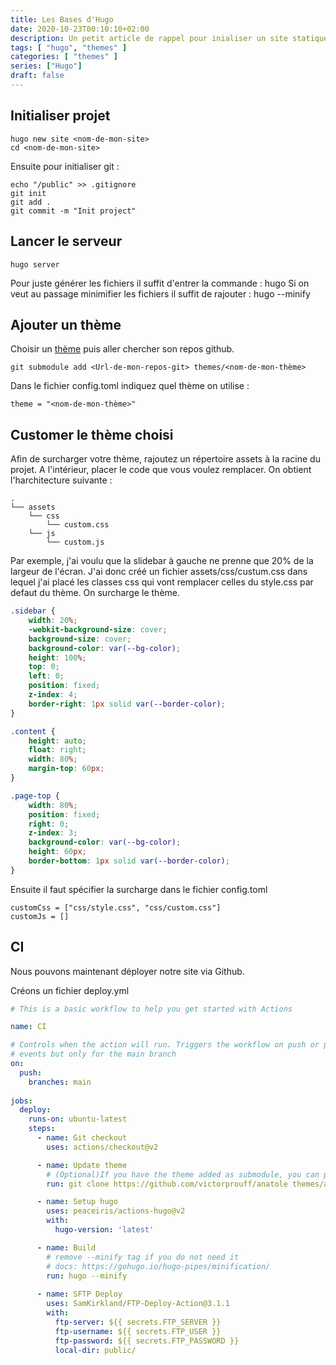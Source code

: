 ```yaml
---
title: Les Bases d'Hugo
date: 2020-10-23T00:10:10+02:00
description: Un petit article de rappel pour inialiser un site statique avec Hugo
tags: [ "hugo", "themes" ]
categories: [ "themes" ]
series: ["Hugo"]
draft: false
---
```


## Initialiser projet

```
hugo new site <nom-de-mon-site>
cd <nom-de-mon-site>
```

Ensuite pour initialiser git :

```
echo "/public" >> .gitignore
git init
git add .
git commit -m "Init project"
```

## Lancer le serveur

```
hugo server
```

Pour juste générer les fichiers il suffit d'entrer la commande : hugo
Si on veut au passage minimifier les fichiers il suffit de rajouter : hugo --minify

## Ajouter un thème

Choisir un [thème](https://themes.gohugo.io/) puis aller chercher son repos github.

```
git submodule add <Url-de-mon-repos-git> themes/<nom-de-mon-thème>
```

Dans le fichier config.toml indiquez quel thème on utilise :

```
theme = "<nom-de-mon-thème>"
```

## Customer le thème choisi

Afin de surcharger votre thème, rajoutez un répertoire assets à la racine du projet. A l'intérieur, placer le code que vous voulez remplacer.
On obtient l'harchitecture suivante :
```
.
└── assets
    └── css
        └── custom.css
    └── js
        └── custom.js
```

Par exemple, j'ai voulu que la slidebar à gauche ne prenne que 20% de la largeur de l'écran. J'ai donc créé un fichier assets/css/custum.css dans lequel j'ai placé les classes css qui vont remplacer celles du style.css par defaut du thème. On surcharge le thème.

```css
.sidebar {
    width: 20%;
    -webkit-background-size: cover;
    background-size: cover;
    background-color: var(--bg-color);
    height: 100%;
    top: 0;
    left: 0;
    position: fixed;
    z-index: 4;
    border-right: 1px solid var(--border-color);
}

.content {
    height: auto;
    float: right;
    width: 80%;
    margin-top: 60px;
}

.page-top {
    width: 80%;
    position: fixed;
    right: 0;
    z-index: 3;
    background-color: var(--bg-color);
    height: 60px;
    border-bottom: 1px solid var(--border-color);
}
```

Ensuite il faut spécifier la surcharge dans le fichier config.toml

```  
customCss = ["css/style.css", "css/custom.css"]
customJs = []
```

## CI 

Nous pouvons maintenant déployer notre site via Github.

Créons un fichier deploy.yml

```yml
# This is a basic workflow to help you get started with Actions

name: CI

# Controls when the action will run. Triggers the workflow on push or pull request
# events but only for the main branch
on:
  push:
    branches: main
    
jobs:
  deploy:
    runs-on: ubuntu-latest
    steps:
      - name: Git checkout
        uses: actions/checkout@v2

      - name: Update theme
        # (Optional)If you have the theme added as submodule, you can pull it and use the most updated version
        run: git clone https://github.com/victorprouff/anatole themes/anatole

      - name: Setup hugo
        uses: peaceiris/actions-hugo@v2
        with:
          hugo-version: 'latest'

      - name: Build
        # remove --minify tag if you do not need it
        # docs: https://gohugo.io/hugo-pipes/minification/
        run: hugo --minify
        
      - name: SFTP Deploy
        uses: SamKirkland/FTP-Deploy-Action@3.1.1
        with:
          ftp-server: ${{ secrets.FTP_SERVER }}
          ftp-username: ${{ secrets.FTP_USER }}
          ftp-password: ${{ secrets.FTP_PASSWORD }}
          local-dir: public/

```
